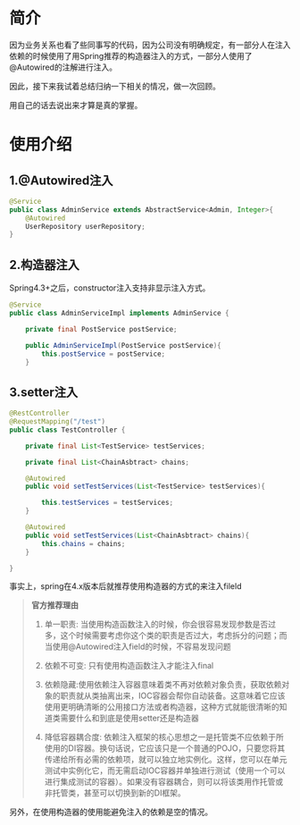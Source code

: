 # 简介

因为业务关系也看了些同事写的代码，因为公司没有明确规定，有一部分人在注入依赖的时候使用了用Spring推荐的构造器注入的方式，一部分人使用了@Autowired的注解进行注入。

因此，接下来我试着总结归纳一下相关的情况，做一次回顾。

用自己的话去说出来才算是真的掌握。

# 使用介绍

## 1.@Autowired注入

 

```java
@Service
public class AdminService extends AbstractService<Admin, Integer>{
	@Autowired
	UserRepository userRepository;
}
```

## 2.构造器注入

Spring4.3+之后，constructor注入支持非显示注入方式。

```java
@Service
public class AdminServiceImpl implements AdminService {

    private final PostService postService;

    public AdminServiceImpl(PostService postService){
        this.postService = postService;
    }
```

##  3.setter注入

```java
@RestController
@RequestMapping("/test")
public class TestController {

    private final List<TestService> testServices;

    private final List<ChainAsbtract> chains;

    @Autowired
    public void setTestServices(List<TestService> testServices){

        this.testServices = testServices;
    }

    @Autowired
    public void setTestServices(List<ChainAsbtract> chains){
        this.chains = chains;
    }

}
```

事实上，spring在4.x版本后就推荐使用构造器的方式的来注入fileld

> **官方推荐理由**
>
> 1. 单一职责: 当使用构造函数注入的时候，你会很容易发现参数是否过多，这个时候需要考虑你这个类的职责是否过大，考虑拆分的问题；而当使用@Autowired注入field的时候，不容易发现问题
>
> 2. 依赖不可变: 只有使用构造函数注入才能注入final
>
> 3. 依赖隐藏:使用依赖注入容器意味着类不再对依赖对象负责，获取依赖对象的职责就从类抽离出来，IOC容器会帮你自动装备。这意味着它应该使用更明确清晰的公用接口方法或者构造器，这种方式就能很清晰的知道类需要什么和到底是使用setter还是构造器
>
> 4. 降低容器耦合度: 依赖注入框架的核心思想之一是托管类不应依赖于所使用的DI容器。换句话说，它应该只是一个普通的POJO，只要您将其传递给所有必需的依赖项，就可以独立地实例化。这样，您可以在单元测试中实例化它，而无需启动IOC容器并单独进行测试（使用一个可以进行集成测试的容器）。如果没有容器耦合，则可以将该类用作托管或非托管类，甚至可以切换到新的DI框架。

 另外，在使用构造器的使用能避免注入的依赖是空的情况。